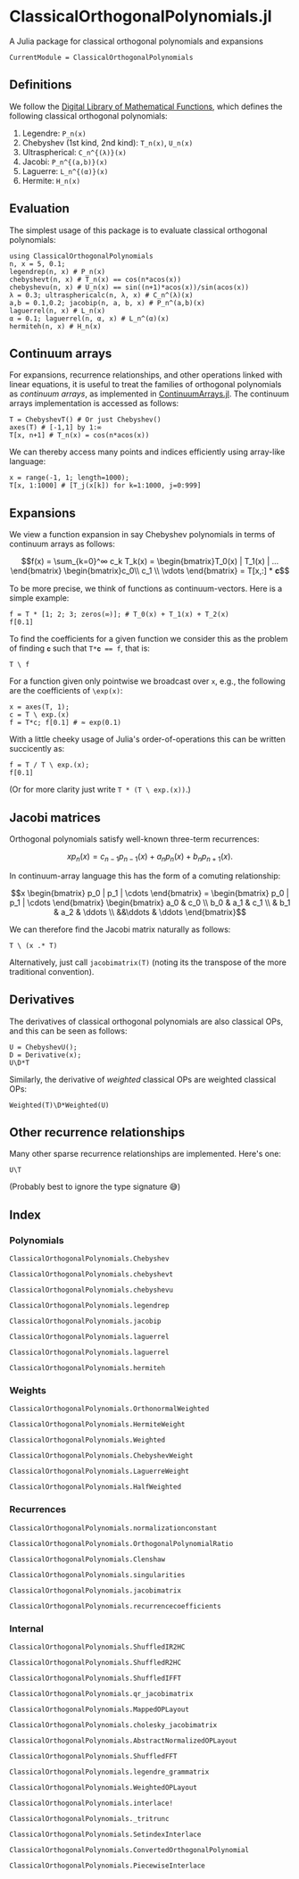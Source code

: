 # ClassicalOrthogonalPolynomials.jl
A Julia package for classical orthogonal polynomials and expansions

```@meta
CurrentModule = ClassicalOrthogonalPolynomials
```

## Definitions

We follow the [Digital Library of Mathematical Functions](https://dlmf.nist.gov/18.3),
which defines the following classical orthogonal polynomials:

1. Legendre: `P_n(x)`
2. Chebyshev (1st kind, 2nd kind): `T_n(x)`, `U_n(x)`
3. Ultraspherical: `C_n^{(λ)}(x)`
4. Jacobi: `P_n^{(a,b)}(x)`
5. Laguerre: `L_n^{(α)}(x)`
6. Hermite: `H_n(x)`

## Evaluation

The simplest usage of this package is to evaluate classical
orthogonal polynomials:
```@repl userguide
using ClassicalOrthogonalPolynomials
n, x = 5, 0.1;
legendrep(n, x) # P_n(x)
chebyshevt(n, x) # T_n(x) == cos(n*acos(x))
chebyshevu(n, x) # U_n(x) == sin((n+1)*acos(x))/sin(acos(x))
λ = 0.3; ultrasphericalc(n, λ, x) # C_n^(λ)(x)
a,b = 0.1,0.2; jacobip(n, a, b, x) # P_n^(a,b)(x)
laguerrel(n, x) # L_n(x)
α = 0.1; laguerrel(n, α, x) # L_n^(α)(x)
hermiteh(n, x) # H_n(x)
```

## Continuum arrays

For expansions, recurrence relationships, and other operations linked with linear equations, it is useful to treat the families of orthogonal 
polynomials as _continuum arrays_, as implemented in [ContinuumArrays.jl](https://github.com/JuliaApproximation/ContinuumArrays.jl). The continuum arrays implementation is accessed as follows:
```@repl usergide
T = ChebyshevT() # Or just Chebyshev()
axes(T) # [-1,1] by 1:∞
T[x, n+1] # T_n(x) = cos(n*acos(x))
```
We can thereby access many points and indices efficiently using array-like language:
```@repl usergide
x = range(-1, 1; length=1000);
T[x, 1:1000] # [T_j(x[k]) for k=1:1000, j=0:999]
```

## Expansions

We view a function expansion in say Chebyshev polynomials in terms of continuum arrays as follows:
```math
f(x) = \sum_{k=0}^∞ c_k T_k(x) = \begin{bmatrix}T_0(x) | T_1(x) | … \end{bmatrix} 
\begin{bmatrix}c_0\\ c_1 \\ \vdots \end{bmatrix} = T[x,:] * 𝐜
```
To be more precise, we think of functions as continuum-vectors. Here is a simple example:
```@repl userguide
f = T * [1; 2; 3; zeros(∞)]; # T_0(x) + T_1(x) + T_2(x)
f[0.1]
```
To find the coefficients for a given function we consider this as the problem of finding `𝐜`
such that `T*𝐜 == f`, that is:
```@repl userguide
T \ f
```
For a function given only pointwise we broadcast over `x`, e.g., the following are the coefficients of `\exp(x)`:
```@repl userguide
x = axes(T, 1);
c = T \ exp.(x)
f = T*c; f[0.1] # ≈ exp(0.1)
```
With a little cheeky usage of Julia's order-of-operations this can be written succicently as:
```@repl userguide
f = T / T \ exp.(x);
f[0.1]
```

(Or for more clarity just write `T * (T \ exp.(x))`.)


## Jacobi matrices

Orthogonal polynomials satisfy well-known three-term recurrences:
```math
x p_n(x) = c_{n-1} p_{n-1}(x) + a_n p_n(x) + b_n p_{n+1}(x).
```
In continuum-array language this has the  form of a comuting relationship:
```math
x \begin{bmatrix} p_0 | p_1 | \cdots \end{bmatrix} = \begin{bmatrix} p_0 | p_1 | \cdots \end{bmatrix} \begin{bmatrix} a_0 & c_0  \\ b_0 & a_1 & c_1 \\ & b_1 & a_2 & \ddots \\ &&\ddots & \ddots \end{bmatrix}
```
We can therefore find the Jacobi matrix naturally as follows:
```@repl userguide
T \ (x .* T)
```
Alternatively, just call `jacobimatrix(T)` (noting its the transpose of the more traditional convention).


## Derivatives

The derivatives of classical orthogonal polynomials are also classical OPs, and this can be seen as follows:
```@repl userguide
U = ChebyshevU();
D = Derivative(x);
U\D*T
```
Similarly, the derivative of _weighted_ classical OPs are weighted classical OPs:
```@repl userguide
Weighted(T)\D*Weighted(U)
```

## Other recurrence relationships

Many other sparse recurrence relationships are implemented. Here's one:
```@repl userguide
U\T
```
(Probably best to ignore the type signature 😅)


## Index

### Polynomials

```@docs
ClassicalOrthogonalPolynomials.Chebyshev
```
```@docs
ClassicalOrthogonalPolynomials.chebyshevt
```
```@docs
ClassicalOrthogonalPolynomials.chebyshevu
```
```@docs
ClassicalOrthogonalPolynomials.legendrep
```
```@docs
ClassicalOrthogonalPolynomials.jacobip
```
```@docs
ClassicalOrthogonalPolynomials.laguerrel
```
```@docs
ClassicalOrthogonalPolynomials.laguerrel
```
```@docs
ClassicalOrthogonalPolynomials.hermiteh
```




### Weights

```@docs
ClassicalOrthogonalPolynomials.OrthonormalWeighted
```
```@docs
ClassicalOrthogonalPolynomials.HermiteWeight
```
```@docs
ClassicalOrthogonalPolynomials.Weighted
```
```@docs
ClassicalOrthogonalPolynomials.ChebyshevWeight
```
```@docs
ClassicalOrthogonalPolynomials.LaguerreWeight
```
```@docs
ClassicalOrthogonalPolynomials.HalfWeighted
```


### Recurrences

```@docs
ClassicalOrthogonalPolynomials.normalizationconstant
```
```@docs
ClassicalOrthogonalPolynomials.OrthogonalPolynomialRatio
```
```@docs
ClassicalOrthogonalPolynomials.Clenshaw
```
```@docs
ClassicalOrthogonalPolynomials.singularities
```
```@docs
ClassicalOrthogonalPolynomials.jacobimatrix
```
```@docs
ClassicalOrthogonalPolynomials.recurrencecoefficients
```



### Internal

```@docs
ClassicalOrthogonalPolynomials.ShuffledIR2HC
```
```@docs
ClassicalOrthogonalPolynomials.ShuffledR2HC
```
```@docs
ClassicalOrthogonalPolynomials.ShuffledIFFT
```
```@docs
ClassicalOrthogonalPolynomials.qr_jacobimatrix
```
```@docs
ClassicalOrthogonalPolynomials.MappedOPLayout
```
```@docs
ClassicalOrthogonalPolynomials.cholesky_jacobimatrix
```
```@docs
ClassicalOrthogonalPolynomials.AbstractNormalizedOPLayout
```
```@docs
ClassicalOrthogonalPolynomials.ShuffledFFT
```
```@docs
ClassicalOrthogonalPolynomials.legendre_grammatrix
```
```@docs
ClassicalOrthogonalPolynomials.WeightedOPLayout
```
```@docs
ClassicalOrthogonalPolynomials.interlace!
```
```@docs
ClassicalOrthogonalPolynomials._tritrunc
```
```@docs
ClassicalOrthogonalPolynomials.SetindexInterlace
```
```@docs
ClassicalOrthogonalPolynomials.ConvertedOrthogonalPolynomial
```
```@docs
ClassicalOrthogonalPolynomials.PiecewiseInterlace
```

